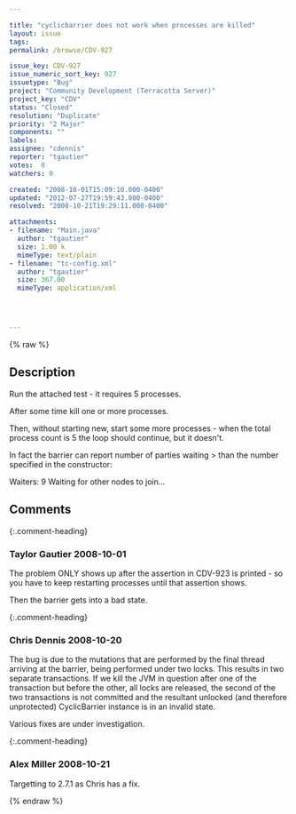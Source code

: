 ```yaml
---

title: "cyclicbarrier does not work when processes are killed"
layout: issue
tags: 
permalink: /browse/CDV-927

issue_key: CDV-927
issue_numeric_sort_key: 927
issuetype: "Bug"
project: "Community Development (Terracotta Server)"
project_key: "CDV"
status: "Closed"
resolution: "Duplicate"
priority: "2 Major"
components: ""
labels: 
assignee: "cdennis"
reporter: "tgautier"
votes:  0
watchers: 0

created: "2008-10-01T15:09:10.000-0400"
updated: "2012-07-27T19:59:43.000-0400"
resolved: "2008-10-21T19:29:11.000-0400"

attachments:
- filename: "Main.java"
  author: "tgautier"
  size: 1.00 k
  mimeType: text/plain
- filename: "tc-config.xml"
  author: "tgautier"
  size: 367.00
  mimeType: application/xml




---
```


{% raw %}

## Description

<div markdown="1" class="description">

Run the attached test - it requires 5 processes.

After some time kill one or more processes.

Then, without starting new, start some more processes - when the total process count is 5 the loop should continue, but it doesn't.

In fact the barrier can report number of parties waiting > than the number specified in the constructor:


Waiters: 9
Waiting for other nodes to join...



</div>

## Comments


{:.comment-heading}
### **Taylor Gautier** <span class="date">2008-10-01</span>

<div markdown="1" class="comment">

The problem ONLY shows up after the assertion in CDV-923 is printed - so you have to keep restarting processes until that assertion shows.

Then the barrier gets into a bad state.

</div>


{:.comment-heading}
### **Chris Dennis** <span class="date">2008-10-20</span>

<div markdown="1" class="comment">

The bug is due to the mutations that are performed by the final thread arriving at the barrier, being performed under two locks.  This results in two separate transactions.  If we kill the JVM in question after one of the transaction but before the other, all locks are released, the second of the two transactions is not committed and the resultant unlocked (and therefore unprotected) CyclicBarrier instance is in an invalid state.

Various fixes are under investigation.

</div>


{:.comment-heading}
### **Alex Miller** <span class="date">2008-10-21</span>

<div markdown="1" class="comment">

Targetting to 2.7.1 as Chris has a fix.

</div>



{% endraw %}
